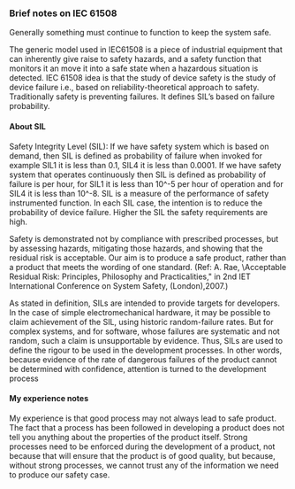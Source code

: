 
### Brief notes on IEC 61508

Generally something must continue to function to keep the system safe.

The generic model used in IEC61508 is a piece of industrial equipment that can inherently give raise to safety hazards, and a safety function 
that monitors it an move it into a safe state when a hazardous situation is detected. IEC 61508 idea is that the study of device safety is 
the study of device failure i.e., based on reliability-theoretical approach to safety. Traditionally safety is preventing failures. 
It defines SIL’s based on failure probability.

#### About SIL 

Safety Integrity Level (SIL): If we have safety system which is based on demand, then SIL is defined as probability of failure when invoked for example
SIL1 it is less than 0.1, SIL4 it is less than 0.0001. If we have safety system that operates continuously then SIL is defined as probability of failure
is per hour, for SIL1 it is less than 10^-5 per hour of operation and for SIL4 it is less than 10^-8. SIL is a measure of the performance of 
safety instrumented function. In each SIL case, the intention is to reduce the probability of device failure. Higher the SIL the safety requirements are high.

Safety is demonstrated not by compliance with prescribed processes, but by assessing hazards, mitigating those hazards, and showing that the residual risk 
is acceptable. Our aim is to produce a safe product, rather than a product that meets the wording of one standard.
(Ref: A. Rae, \Acceptable Residual Risk: Principles, Philosophy and Practicalities," in 2nd IET International Conference on System Safety, (London),2007.)

As stated in definition, SILs are intended to provide targets for developers. In the case of simple electromechanical hardware, it may be possible
to claim achievement of the SIL, using historic random-failure rates. But for complex systems, and for software, whose failures are systematic
and not random, such a claim is unsupportable by evidence. Thus, SILs are used to define the rigour to be used in the development processes. 
In other words, because evidence of the rate of dangerous failures of the product cannot be determined with confidence, attention is turned 
to the development process

#### My experience notes

My experience is that good process may not always lead to safe product. The fact that a process has been followed in developing a product does not tell you
anything about the properties of the product itself. Strong processes need to be enforced during the development of a product, not because that will ensure
that the product is of good quality, but because, without strong processes, we cannot trust any of the information we need to produce our safety case.

 
